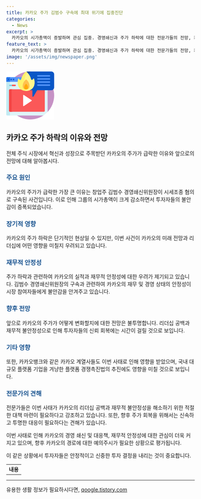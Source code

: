 ```yaml
---
title: 카카오 주가 김범수 구속에 최대 위기에 집중진단
categories:
  - News
excerpt: >
  카카오의 시가총액이 증발하며 관심 집중. 경영쇄신과 주가 하락에 대한 전문가들의 전망, 카카오의 대응책, 주가의 움직임, 카카오뱅크와 플랫폼 경쟁촉진법에 대한 이야기와 함께 집중진단. 전문가들의 분석과 전망으로 이슈를 철저 분석. SBS Biz는 당신의 제보를 기다립니다. (150자)
feature_text: >
  카카오의 시가총액이 증발하며 관심 집중. 경영쇄신과 주가 하락에 대한 전문가들의 전망, 카카오의 대응책, 주가의 움직임, 카카오뱅크와 플랫폼 경쟁촉진법에 대한 이야기와 함께 집중진단. 전문가들의 분석과 전망으로 이슈를 철저 분석. SBS Biz는 당신의 제보를 기다립니다. (150자)
image: '/assets/img/newspaper.png'
---
```


<p><img src="/assets/img/news.png" alt="rentncar 속보" /></p>

<h2 data-ke-size="size26">카카오 주가 하락의 이유와 전망</h2>

<p>전체 주식 시장에서 혁신과 성장으로 주목받던 카카오의 주가가 급락한 이유와 앞으로의 전망에 대해 알아봅시다.</p>

<p data-ke-size="size16"></p>

<h3><b><span style="color: #1a5490;">주요 원인</span></b></h3>

<p>카카오의 주가가 급락한 가장 큰 이유는 창업주 김범수 경영쇄신위원장이 시세조종 혐의로 구속된 사건입니다. 이로 인해 그룹의 시가총액이 크게 감소하면서 투자자들의 불안감이 증폭되었습니다.</p>

<h3><b><span style="color: #1a5490;">장기적 영향</span></b></h3>

<p>카카오의 주가 하락은 단기적인 현상일 수 있지만, 이번 사건이 카카오의 미래 전망과 리더십에 어떤 영향을 미칠지 우려되고 있습니다.</p>

<h3><b><span style="color: #1a5490;">재무적 안정성</span></b></h3>

<p>주가 하락과 관련하여 카카오의 실적과 재무적 안정성에 대한 우려가 제기되고 있습니다. 김범수 경영쇄신위원장의 구속과 관련하여 카카오의 재무 및 경영 상태의 안정성이 시장 참여자들에게 불안감을 안겨주고 있습니다.</p>

<h3><b><span style="color: #1a5490;">향후 전망</span></b></h3>

<p>앞으로 카카오의 주가가 어떻게 변화할지에 대한 전망은 불투명합니다. 리더십 공백과 재무적 불안정성으로 인해 투자자들의 신뢰 회복에는 시간이 걸릴 것으로 보입니다.</p>

<h3><b><span style="color: #1a5490;">기타 영향</span></b></h3>

<p>또한, 카카오뱅크와 같은 카카오 계열사들도 이번 사태로 인해 영향을 받았으며, 국내 대규모 플랫폼 기업을 겨냥한 플랫폼 경쟁촉진법의 추진에도 영향을 미칠 것으로 보입니다.</p>

<h3><b><span style="color: #1a5490;">전문가의 견해</span></b></h3>

<p>전문가들은 이번 사태가 카카오의 리더십 공백과 재무적 불안정성을 해소하기 위한 적절한 대책 마련이 필요하다고 강조하고 있습니다. 또한, 향후 주가 회복을 위해서는 신속하고 투명한 대응이 필요하다는 견해가 있습니다.</p>

<p>이번 사태로 인해 카카오의 경영 쇄신 및 대응책, 재무적 안정성에 대한 관심이 더욱 커지고 있으며, 향후 카카오의 경로에 대한 예의주시가 필요한 상황으로 평가됩니다.</p>

<p>이 같은 상황에서 투자자들은 안정적이고 신중한 투자 결정을 내리는 것이 중요합니다.</p>

<p data-ke-size="size16"></p>

<table>
  <tbody>
    <tr>
      <td style="text-align: center; height: 17px;"><b>내용</b></td>
    </tr>
  </tbody>
</table>

<hr>
유용한 생활 정보가 필요하시다면, <a href="https://qoogle.tistory.com" rel="dofollow">qoogle.tistory.com</a>


